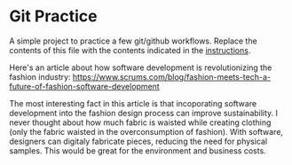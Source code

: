 # Git Practice
A simple project to practice a few git/github workflows.  Replace the contents of this file with the contents indicated in the [instructions](./instructions.md).

Here's an article about how software development is revolutionizing the fashion industry: https://www.scrums.com/blog/fashion-meets-tech-a-future-of-fashion-software-development

The most interesting fact in this article is that incoporating software development into the fashion design process can improve sustainability. I never thought about how much fabric is waisted while creating clothing (only the fabric waisted in the overconsumption of fashion). With software, designers can digitaly fabricate pieces, reducing the need for physical samples. This would be great for the environment and business costs.
